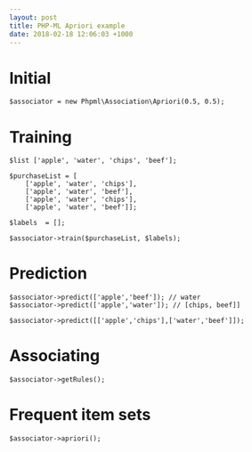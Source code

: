 ```yaml
---
layout: post
title: PHP-ML Apriori example
date: 2018-02-18 12:06:03 +1000
---
```

# Initial

```
$associator = new Phpml\Association\Apriori(0.5, 0.5);
```

# Training
```
$list ['apple', 'water', 'chips', 'beef'];

$purchaseList = [
	['apple', 'water', 'chips'], 
	['apple', 'water', 'beef'], 
	['apple', 'water', 'chips'], 
	['apple', 'water', 'beef']];

$labels  = [];

$associator->train($purchaseList, $labels);
```

# Prediction
```
$associator->predict(['apple','beef']); // water
$associator->predict(['apple','water']); // [chips, beef]]

$associator->predict([['apple','chips'],['water','beef']]);
```


# Associating
```
$associator->getRules();
```

# Frequent item sets
```
$associator->apriori();
```